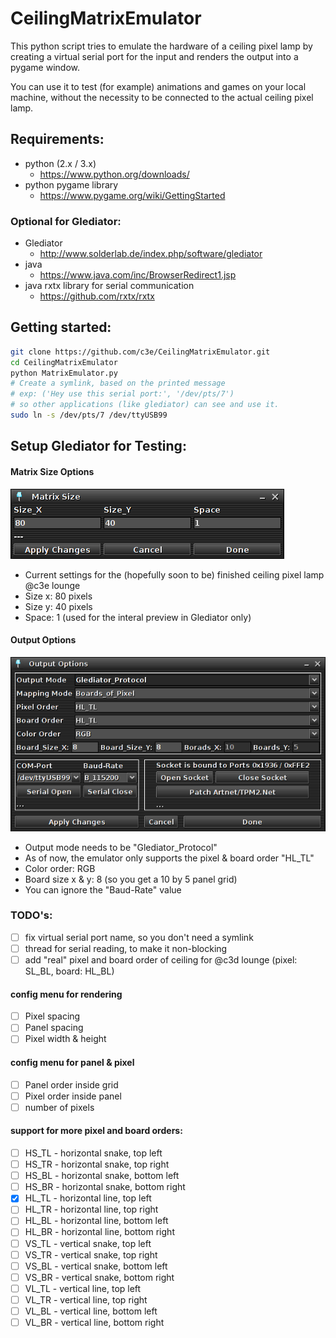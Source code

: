 # CeilingMatrixEmulator

This python script tries to emulate the hardware of a ceiling pixel lamp 
by creating a virtual serial port for the input and renders the output into a pygame window.

You can use it to test (for example) animations and games on your local machine, 
without the necessity to be connected to the actual ceiling pixel lamp.

## Requirements:
- python (2.x / 3.x)
  - https://www.python.org/downloads/
- python pygame library
  - https://www.pygame.org/wiki/GettingStarted

### Optional for Glediator:
- Glediator
  - http://www.solderlab.de/index.php/software/glediator
- java
  - https://www.java.com/inc/BrowserRedirect1.jsp
- java rxtx library for serial communication
  - https://github.com/rxtx/rxtx

## Getting started:
```bash
git clone https://github.com/c3e/CeilingMatrixEmulator.git
cd CeilingMatrixEmulator
python MatrixEmulator.py
# Create a symlink, based on the printed message 
# exp: ('Hey use this serial port:', '/dev/pts/7')
# so other applications (like glediator) can see and use it.
sudo ln -s /dev/pts/7 /dev/ttyUSB99
```


## Setup Glediator for Testing:

#### Matrix Size Options

![Glediator Matrix Size Options](img/glediator-matrix-size.png)

- Current settings for the (hopefully soon to be) finished ceiling pixel lamp @c3e lounge
- Size x: 80 pixels
- Size y: 40 pixels
- Space: 1 (used for the interal preview in Glediator only)

#### Output Options

![Glediator Output Options](img/glediator-output-options.png)

- Output mode needs to be "Glediator_Protocol"
- As of now, the emulator only supports the pixel & board order "HL_TL"
- Color order: RGB
- Board size x & y: 8 (so you get a 10 by 5 panel grid)
- You can ignore the "Baud-Rate" value

### TODO's:
- [ ] fix virtual serial port name, so you don't need a symlink
- [ ] thread for serial reading, to make it non-blocking
- [ ] add "real" pixel and board order of ceiling for @c3d lounge (pixel: SL\_BL, board: HL\_BL)

#### config menu for rendering
- [ ] Pixel spacing
- [ ] Panel spacing
- [ ] Pixel width & height

#### config menu for panel & pixel
- [ ] Panel order inside grid
- [ ] Pixel order inside panel
- [ ] number of pixels 

#### support for more pixel and board orders:
- [ ] HS\_TL - horizontal snake, top left
- [ ] HS\_TR - horizontal snake, top right
- [ ] HS\_BL - horizontal snake, bottom left
- [ ] HS\_BR - horizontal snake, bottom right
- [X] HL\_TL - horizontal line, top left
- [ ] HL\_TR - horizontal line, top right
- [ ] HL\_BL - horizontal line, bottom left
- [ ] HL\_BR - horizontal line, bottom right
- [ ] VS\_TL - vertical snake, top left
- [ ] VS\_TR - vertical snake, top right
- [ ] VS\_BL - vertical snake, bottom left
- [ ] VS\_BR - vertical snake, bottom right
- [ ] VL\_TL - vertical line, top left
- [ ] VL\_TR - vertical line, top right
- [ ] VL\_BL - vertical line, bottom left
- [ ] VL\_BR - vertical line, bottom right